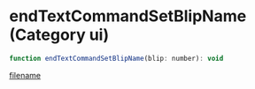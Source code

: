 # endTextCommandSetBlipName (Category ui)

```js
function endTextCommandSetBlipName(blip: number): void
```

[filename](endTextCommandSetBlipName_m.md ':include')